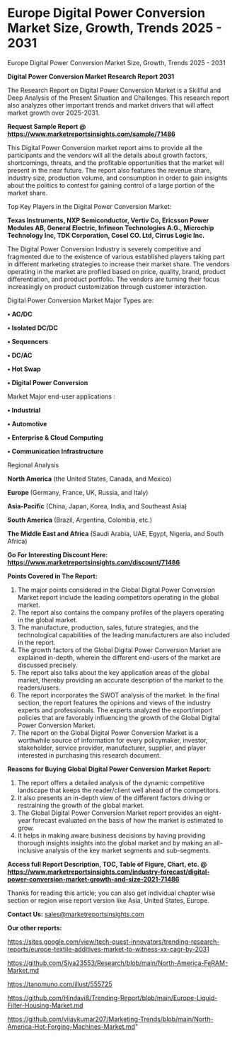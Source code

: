 # Europe Digital Power Conversion Market Size, Growth, Trends 2025 - 2031
Europe Digital Power Conversion Market Size, Growth, Trends 2025 - 2031

<strong>Digital Power Conversion Market Research Report 2031</strong>

The Research Report on Digital Power Conversion Market is a Skillful and Deep Analysis of the Present Situation and Challenges. This research report also analyzes other important trends and market drivers that will affect market growth over 2025-2031.

<strong>Request Sample Report @ <a href=https://www.marketreportsinsights.com/sample/71486>https://www.marketreportsinsights.com/sample/71486</a></strong>

This Digital Power Conversion market report aims to provide all the participants and the vendors will all the details about growth factors, shortcomings, threats, and the profitable opportunities that the market will present in the near future. The report also features the revenue share, industry size, production volume, and consumption in order to gain insights about the politics to contest for gaining control of a large portion of the market share.

Top Key Players in the Digital Power Conversion Market:

<strong>Texas Instruments, NXP Semiconductor, Vertiv Co, Ericsson Power Modules AB, General Electric, Infineon Technologies A.G., Microchip Technology Inc, TDK Corporation, Cosel CO. Ltd, Cirrus Logic Inc.</strong>

The Digital Power Conversion Industry is severely competitive and fragmented due to the existence of various established players taking part in different marketing strategies to increase their market share. The vendors operating in the market are profiled based on price, quality, brand, product differentiation, and product portfolio. The vendors are turning their focus increasingly on product customization through customer interaction.

Digital Power Conversion Market Major Types are:

<strong>• AC/DC

• Isolated DC/DC

• Sequencers

• DC/AC

• Hot Swap

• Digital Power Conversion</strong>

Market Major end-user applications :

<strong>• Industrial

• Automotive

• Enterprise & Cloud Computing

• Communication Infrastructure</strong>

Regional Analysis

</u><strong><b>North America</b></strong> (the United States, Canada, and Mexico)

<strong><b>Europe </b></strong>(Germany, France, UK, Russia, and Italy)

<strong><b>Asia-Pacific</b></strong> (China, Japan, Korea, India, and Southeast Asia)

<strong><b>South America</b></strong> (Brazil, Argentina, Colombia, etc.)

<strong><b>The Middle East and Africa</b></strong> (Saudi Arabia, UAE, Egypt, Nigeria, and South Africa)

<strong>Go For Interesting Discount Here: <a href=https://www.marketreportsinsights.com/discount/71486>https://www.marketreportsinsights.com/discount/71486</a></strong>

<strong>Points Covered in The Report:</strong>
<ol>
  <li>The major points considered in the Global Digital Power Conversion Market report include the leading competitors operating in the global market.</li>
  <li>The report also contains the company profiles of the players operating in the global market.</li>
  <li>The manufacture, production, sales, future strategies, and the technological capabilities of the leading manufacturers are also included in the report.</li>
  <li>The growth factors of the Global Digital Power Conversion Market are explained in-depth, wherein the different end-users of the market are discussed precisely.</li>
  <li>The report also talks about the key application areas of the global market, thereby providing an accurate description of the market to the readers/users.</li>
  <li>The report incorporates the SWOT analysis of the market. In the final section, the report features the opinions and views of the industry experts and professionals. The experts analyzed the export/import policies that are favorably influencing the growth of the Global Digital Power Conversion Market.</li>
  <li>The report on the Global Digital Power Conversion Market is a worthwhile source of information for every policymaker, investor, stakeholder, service provider, manufacturer, supplier, and player interested in purchasing this research document.</li>
</ol>
<strong>Reasons for Buying Global Digital Power Conversion Market Report:</strong>

<ol>
  <li>The report offers a detailed analysis of the dynamic competitive landscape that keeps the reader/client well ahead of the competitors.</li>
  <li>It also presents an in-depth view of the different factors driving or restraining the growth of the global market.</li>
  <li>The Global Digital Power Conversion Market report provides an eight-year forecast evaluated on the basis of how the market is estimated to grow.</li>
  <li>It helps in making aware business decisions by having providing thorough insights insights into the global market and by making an all-inclusive analysis of the key market segments and sub-segments.</li>
</ol>
<strong>Access full Report Description, TOC, Table of Figure, Chart, etc. @ <a href=https://www.marketreportsinsights.com/industry-forecast/digital-power-conversion-market-growth-and-size-2021-71486>https://www.marketreportsinsights.com/industry-forecast/digital-power-conversion-market-growth-and-size-2021-71486</a></strong>


Thanks for reading this article; you can also get individual chapter wise section or region wise report version like Asia, United States, Europe.

<strong>Contact Us:</strong>
sales@marketreportsinsights.com

<strong>Our other reports:</strong>

<a href=https://sites.google.com/view/tech-quest-innovators/trending-research-reports/europe-textile-additives-market-to-witness-xx-cagr-by-2031>https://sites.google.com/view/tech-quest-innovators/trending-research-reports/europe-textile-additives-market-to-witness-xx-cagr-by-2031</a>

<a href=https://github.com/Siya23553/Research/blob/main/North-America-FeRAM-Market.md>https://github.com/Siya23553/Research/blob/main/North-America-FeRAM-Market.md</a>

<a href=https://tanomuno.com/illust/555725>https://tanomuno.com/illust/555725</a>

<a href=https://github.com/Hindavi8/Trending-Report/blob/main/Europe-Liquid-Filter-Housing-Market.md>https://github.com/Hindavi8/Trending-Report/blob/main/Europe-Liquid-Filter-Housing-Market.md</a>

<a href=https://github.com/vijaykumar207/Marketing-Trends/blob/main/North-America-Hot-Forging-Machines-Market.md>https://github.com/vijaykumar207/Marketing-Trends/blob/main/North-America-Hot-Forging-Machines-Market.md</a>"

